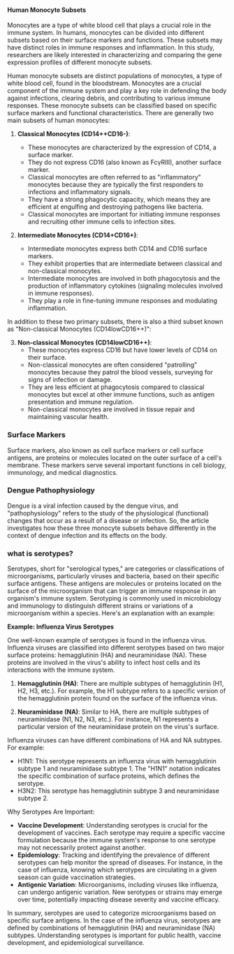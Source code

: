#### **Human Monocyte Subsets**

 Monocytes are a type of white blood cell that plays a crucial role in the immune system. In humans, monocytes can be divided into different subsets based on their surface markers and functions. These subsets may have distinct roles in immune responses and inflammation. In this study, researchers are likely interested in characterizing and comparing the gene expression profiles of different monocyte subsets.
 
 Human monocyte subsets are distinct populations of monocytes, a type of white blood cell, found in the bloodstream. Monocytes are a crucial component of the immune system and play a key role in defending the body against infections, clearing debris, and contributing to various immune responses. These monocyte subsets can be classified based on specific surface markers and functional characteristics. There are generally two main subsets of human monocytes:

1. **Classical Monocytes (CD14++CD16-)**:
   - These monocytes are characterized by the expression of CD14, a surface marker.
   - They do not express CD16 (also known as FcγRIII), another surface marker.
   - Classical monocytes are often referred to as "inflammatory" monocytes because they are typically the first responders to infections and inflammatory signals.
   - They have a strong phagocytic capacity, which means they are efficient at engulfing and destroying pathogens like bacteria.
   - Classical monocytes are important for initiating immune responses and recruiting other immune cells to infection sites.

2. **Intermediate Monocytes (CD14+CD16+)**:
   - Intermediate monocytes express both CD14 and CD16 surface markers.
   - They exhibit properties that are intermediate between classical and non-classical monocytes.
   - Intermediate monocytes are involved in both phagocytosis and the production of inflammatory cytokines (signaling molecules involved in immune responses).
   - They play a role in fine-tuning immune responses and modulating inflammation.

In addition to these two primary subsets, there is also a third subset known as "Non-classical Monocytes (CD14lowCD16++)":

3. **Non-classical Monocytes (CD14lowCD16++)**:
   - These monocytes express CD16 but have lower levels of CD14 on their surface.
   - Non-classical monocytes are often considered "patrolling" monocytes because they patrol the blood vessels, surveying for signs of infection or damage.
   - They are less efficient at phagocytosis compared to classical monocytes but excel at other immune functions, such as antigen presentation and immune regulation.
   - Non-classical monocytes are involved in tissue repair and maintaining vascular health.
 
 ### Surface Markers
 Surface markers, also known as cell surface markers or cell surface antigens, are proteins or molecules located on the outer surface of a cell's membrane. These markers serve several important functions in cell biology, immunology, and medical diagnostics.

### Dengue Pathophysiology
Dengue is a viral infection caused by the dengue virus, and "pathophysiology" refers to the study of the physiological (functional) changes that occur as a result of a disease or infection. So, the article investigates how these three monocyte subsets behave differently in the context of dengue infection and its effects on the body.

### what is serotypes? 

Serotypes, short for "serological types," are categories or classifications of microorganisms, particularly viruses and bacteria, based on their specific surface antigens. These antigens are molecules or proteins located on the surface of the microorganism that can trigger an immune response in an organism's immune system. Serotyping is commonly used in microbiology and immunology to distinguish different strains or variations of a microorganism within a species. Here's an explanation with an example:

**Example: Influenza Virus Serotypes**

One well-known example of serotypes is found in the influenza virus. Influenza viruses are classified into different serotypes based on two major surface proteins: hemagglutinin (HA) and neuraminidase (NA). These proteins are involved in the virus's ability to infect host cells and its interactions with the immune system.

1. **Hemagglutinin (HA)**: There are multiple subtypes of hemagglutinin (H1, H2, H3, etc.). For example, the H1 subtype refers to a specific version of the hemagglutinin protein found on the surface of the influenza virus.

2. **Neuraminidase (NA)**: Similar to HA, there are multiple subtypes of neuraminidase (N1, N2, N3, etc.). For instance, N1 represents a particular version of the neuraminidase protein on the virus's surface.

Influenza viruses can have different combinations of HA and NA subtypes. For example:

- H1N1: This serotype represents an influenza virus with hemagglutinin subtype 1 and neuraminidase subtype 1. The "H1N1" notation indicates the specific combination of surface proteins, which defines the serotype.
- H3N2: This serotype has hemagglutinin subtype 3 and neuraminidase subtype 2.

Why Serotypes Are Important:
- **Vaccine Development**: Understanding serotypes is crucial for the development of vaccines. Each serotype may require a specific vaccine formulation because the immune system's response to one serotype may not necessarily protect against another.
- **Epidemiology**: Tracking and identifying the prevalence of different serotypes can help monitor the spread of diseases. For instance, in the case of influenza, knowing which serotypes are circulating in a given season can guide vaccination strategies.
- **Antigenic Variation**: Microorganisms, including viruses like influenza, can undergo antigenic variation. New serotypes or strains may emerge over time, potentially impacting disease severity and vaccine efficacy.

In summary, serotypes are used to categorize microorganisms based on specific surface antigens. In the case of the influenza virus, serotypes are defined by combinations of hemagglutinin (HA) and neuraminidase (NA) subtypes. Understanding serotypes is important for public health, vaccine development, and epidemiological surveillance.